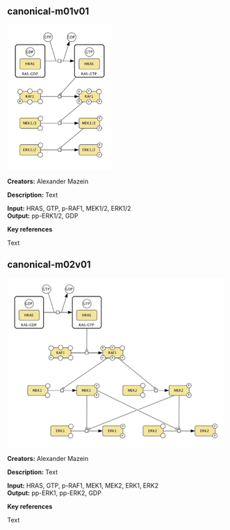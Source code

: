 ## canonical-m01v01

<img src="canonical-m01-v01.png" width="240"/>  

**Creators:** Alexander Mazein

**Description:** Text  

**Input:** HRAS, GTP, p-RAF1, MEK1/2, ERK1/2  
**Output:** pp-ERK1/2, GDP  

**Key references**  

Text

## canonical-m02v01

<img src="canonical-m02-v01.png" width="500"/>

**Creators:** Alexander Mazein

**Description:** Text  

**Input:** HRAS, GTP, p-RAF1, MEK1, MEK2, ERK1, ERK2  
**Output:** pp-ERK1, pp-ERK2, GDP  

**Key references**  

Text

